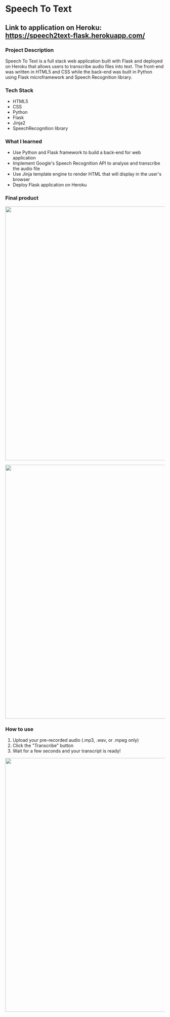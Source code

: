# Speech To Text

## Link to application on Heroku: https://speech2text-flask.herokuapp.com/

### Project Description

Speech To Text is a full stack web application built with Flask and deployed on Heroku that allows users to transcribe audio files into text. The front-end was written in HTML5 and CSS while the back-end was built in Python using Flask microframework and Speech Recognition library.  

### Tech Stack
* HTML5
* CSS
* Python
* Flask
* Jinja2 
* SpeechRecognition library

### What I learned
* Use Python and Flask framework to build a back-end for web application
* Implement Google's Speech Recognition API to analyse and transcribe the audio file
* Use Jinja template engine to render HTML that will display in the user's browser
* Deploy Flask application on Heroku

### Final product <br />
<img src="https://user-images.githubusercontent.com/85374251/124925608-3de50200-dfc2-11eb-93e1-d6ad95fb032a.png" width="800"> <br />

<img src="https://user-images.githubusercontent.com/85374251/124925567-302f7c80-dfc2-11eb-9241-b928ffc5ddb3.png" width="800">

### How to use
1. Upload your pre-recorded audio (.mp3, .wav, or .mpeg only)
2. Click the "Transcribe" button
3. Wait for a few seconds and your transcript is ready!

<img src="https://user-images.githubusercontent.com/85374251/125049807-fb293580-e066-11eb-94a9-e8b9bdd3a3ee.gif" width="800">






